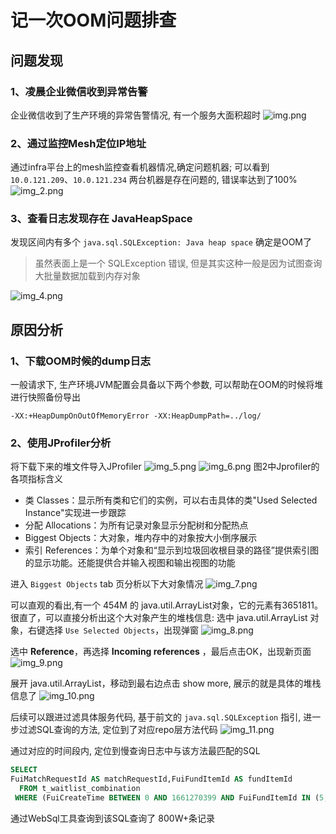 # 记一次OOM问题排查

## 问题发现

### 1、凌晨企业微信收到异常告警
企业微信收到了生产环境的异常告警情况, 有一个服务大面积超时
![img.png](imgs/001/img.png)

### 2、通过监控Mesh定位IP地址
通过infra平台上的mesh监控查看机器情况,确定问题机器; 
可以看到 `10.0.121.209`、`10.0.121.234` 两台机器是存在问题的, 错误率达到了100%
![img_2.png](imgs/001/img_2.png)

### 3、查看日志发现存在 JavaHeapSpace
发现区间内有多个 `java.sql.SQLException: Java heap space` 确定是OOM了
> 虽然表面上是一个 SQLException 错误, 但是其实这种一般是因为试图查询大批量数据加载到内存对象

![img_4.png](imgs/001/img_4.png)

## 原因分析

### 1、下载OOM时候的dump日志
一般请求下, 生产环境JVM配置会具备以下两个参数, 可以帮助在OOM的时候将堆进行快照备份导出
```shell
-XX:+HeapDumpOnOutOfMemoryError -XX:HeapDumpPath=../log/
```

### 2、使用JProfiler分析
将下载下来的堆文件导入JProfiler
![img_5.png](imgs/001/img_5.png)
![img_6.png](imgs/001/img_6.png)
图2中Jprofiler的各项指标含义 
- 类 Classes：显示所有类和它们的实例，可以右击具体的类"Used Selected Instance"实现进一步跟踪
- 分配 Allocations：为所有记录对象显示分配树和分配热点
- Biggest Objects：大对象，堆内存中的对象按大小倒序展示
- 索引 References：为单个对象和“显示到垃圾回收根目录的路径”提供索引图的显示功能。还能提供合并输入视图和输出视图的功能 

进入 `Biggest Objects` tab 页分析以下大对象情况
![img_7.png](imgs/001/img_7.png)

可以直观的看出,有一个 454M 的 java.util.ArrayList对象，它的元素有3651811。
很直了，可以直接分析出这个大对象产生的堆栈信息: 选中 java.util.ArrayList 对象，右键选择 `Use Selected Objects`，出现弹窗
![img_8.png](imgs/001/img_8.png)

选中 **Reference**，再选择 **Incoming references** ，最后点击OK，出现新页面
![img_9.png](imgs/001/img_9.png)

展开 java.util.ArrayList，移动到最右边点击 show more, 展示的就是具体的堆栈信息了
![img_10.png](imgs/001/img_10.png)

后续可以跟进过滤具体服务代码, 基于前文的 `java.sql.SQLException` 指引, 进一步过滤SQL查询的方法, 
定位到了对应repo层方法代码
![img_11.png](imgs/001/img_11.png)

通过对应的时间段内, 定位到慢查询日志中与该方法最匹配的SQL
```SQL
SELECT  
FuiMatchRequestId AS matchRequestId,FuiFundItemId AS fundItemId
  FROM t_waitlist_combination 
 WHERE (FuiCreateTime BETWEEN 0 AND 1661270399 AND FuiFundItemId IN (5,7,18,25,27,33,34,38,44,46,50,58,82,85,99,100,104,105,106,109,111,114,116,117,120,121,123,125,127,128,130,131,132,133,135,137,138,139,140,141,142,144,145,146,147,148,149,150,151,152,153,154,155,156,157,158,159,160,161,162,163,164,165,166,167,168,169,170,171,172,173,174,175,176,177,178,179,180,181,182,183,184,186,187,188,189,190,192,193,194,195,196,197,198,199,200,201,202,203,204,205,208,209,210,211,212,213,214,215,216,217,218,219,220,221,222,223,224,225,226,227,229,230,231,232,233,235,236,237,238,239,240,241,242,243,244,245,247,248,249,250,252,254,255,257,258,259,260,261,262,263,264,265,266,267,268,269,270,271,272,273,274,275,276,277,278) AND FuiStatus = 4);
```
 通过WebSql工具查询到该SQL查询了 800W+条记录





